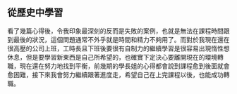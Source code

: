 ## 從歷史中學習
看了幾篇心得後，令我印象最深刻的反而是失敗的案例，也就是無法在課程時間跟到最後的狀況，這個問題通常不外乎就是時間和精力不夠用了。而對於我現在還在很高壓的公司上班，工時長且下班後要很有自制力的繼續學習是很容易出現惰性想休息，但是要學習新東西是自己所希望的，也確實下定決心要離開現在的環境轉職，現在還在努力地找到平衡，前幾期的學長姐的心得都會說到課程愈到後面就會愈困難，接下來我會努力繼續跟著進度走，希望自己在上完課程以後，也能成功轉職。


